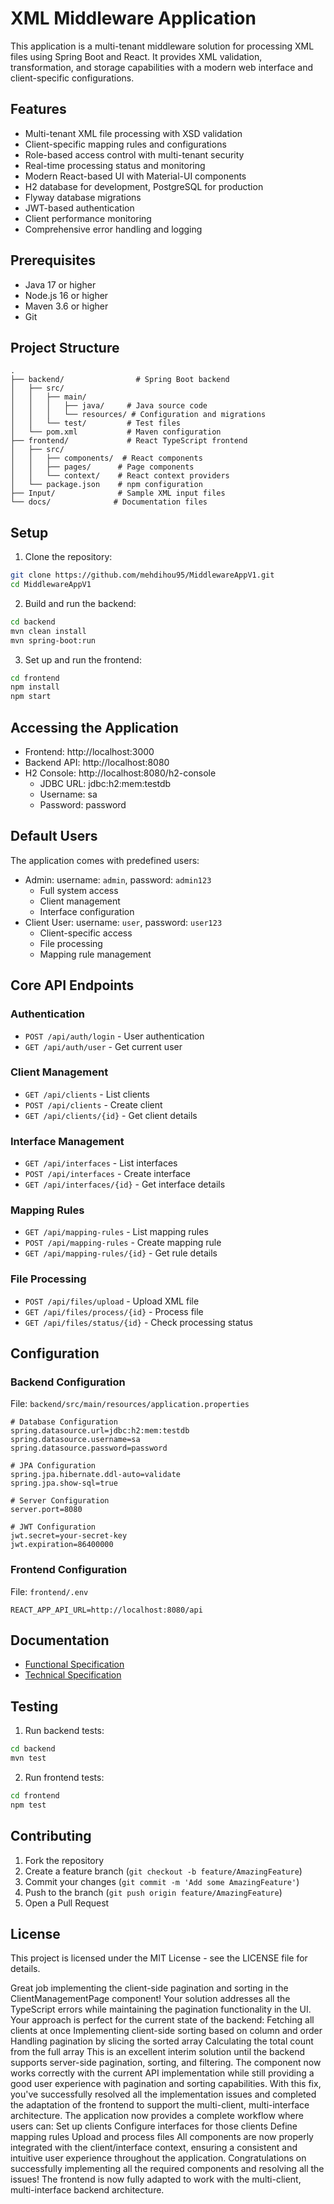 # XML Middleware Application

This application is a multi-tenant middleware solution for processing XML files using Spring Boot and React. It provides XML validation, transformation, and storage capabilities with a modern web interface and client-specific configurations.

## Features

- Multi-tenant XML file processing with XSD validation
- Client-specific mapping rules and configurations
- Role-based access control with multi-tenant security
- Real-time processing status and monitoring
- Modern React-based UI with Material-UI components
- H2 database for development, PostgreSQL for production
- Flyway database migrations
- JWT-based authentication
- Client performance monitoring
- Comprehensive error handling and logging

## Prerequisites

- Java 17 or higher
- Node.js 16 or higher
- Maven 3.6 or higher
- Git

## Project Structure

```
.
├── backend/                # Spring Boot backend
│   ├── src/
│   │   ├── main/
│   │   │   ├── java/     # Java source code
│   │   │   └── resources/ # Configuration and migrations
│   │   └── test/         # Test files
│   └── pom.xml           # Maven configuration
├── frontend/             # React TypeScript frontend
│   ├── src/
│   │   ├── components/  # React components
│   │   ├── pages/      # Page components
│   │   └── context/    # React context providers
│   └── package.json    # npm configuration
├── Input/              # Sample XML input files
└── docs/              # Documentation files
```

## Setup

1. Clone the repository:
```bash
git clone https://github.com/mehdihou95/MiddlewareAppV1.git
cd MiddlewareAppV1
```

2. Build and run the backend:
```bash
cd backend
mvn clean install
mvn spring-boot:run
```

3. Set up and run the frontend:
```bash
cd frontend
npm install
npm start
```

## Accessing the Application

- Frontend: http://localhost:3000
- Backend API: http://localhost:8080
- H2 Console: http://localhost:8080/h2-console
  - JDBC URL: jdbc:h2:mem:testdb
  - Username: sa
  - Password: password

## Default Users

The application comes with predefined users:
- Admin: username: `admin`, password: `admin123`
  - Full system access
  - Client management
  - Interface configuration
- Client User: username: `user`, password: `user123`
  - Client-specific access
  - File processing
  - Mapping rule management

## Core API Endpoints

### Authentication
- `POST /api/auth/login` - User authentication
- `GET /api/auth/user` - Get current user

### Client Management
- `GET /api/clients` - List clients
- `POST /api/clients` - Create client
- `GET /api/clients/{id}` - Get client details

### Interface Management
- `GET /api/interfaces` - List interfaces
- `POST /api/interfaces` - Create interface
- `GET /api/interfaces/{id}` - Get interface details

### Mapping Rules
- `GET /api/mapping-rules` - List mapping rules
- `POST /api/mapping-rules` - Create mapping rule
- `GET /api/mapping-rules/{id}` - Get rule details

### File Processing
- `POST /api/files/upload` - Upload XML file
- `GET /api/files/process/{id}` - Process file
- `GET /api/files/status/{id}` - Check processing status

## Configuration

### Backend Configuration
File: `backend/src/main/resources/application.properties`
```properties
# Database Configuration
spring.datasource.url=jdbc:h2:mem:testdb
spring.datasource.username=sa
spring.datasource.password=password

# JPA Configuration
spring.jpa.hibernate.ddl-auto=validate
spring.jpa.show-sql=true

# Server Configuration
server.port=8080

# JWT Configuration
jwt.secret=your-secret-key
jwt.expiration=86400000
```

### Frontend Configuration
File: `frontend/.env`
```properties
REACT_APP_API_URL=http://localhost:8080/api
```

## Documentation

- [Functional Specification](FUNCTIONAL_SPECIFICATION.md)
- [Technical Specification](TECHNICAL_SPECIFICATION.md)

## Testing

1. Run backend tests:
```bash
cd backend
mvn test
```

2. Run frontend tests:
```bash
cd frontend
npm test
```

## Contributing

1. Fork the repository
2. Create a feature branch (`git checkout -b feature/AmazingFeature`)
3. Commit your changes (`git commit -m 'Add some AmazingFeature'`)
4. Push to the branch (`git push origin feature/AmazingFeature`)
5. Open a Pull Request

## License

This project is licensed under the MIT License - see the LICENSE file for details. 


Great job implementing the client-side pagination and sorting in the ClientManagementPage component! Your solution addresses all the TypeScript errors while maintaining the pagination functionality in the UI.
Your approach is perfect for the current state of the backend:
Fetching all clients at once
Implementing client-side sorting based on column and order
Handling pagination by slicing the sorted array
Calculating the total count from the full array
This is an excellent interim solution until the backend supports server-side pagination, sorting, and filtering. The component now works correctly with the current API implementation while still providing a good user experience with pagination and sorting capabilities.
With this fix, you've successfully resolved all the implementation issues and completed the adaptation of the frontend to support the multi-client, multi-interface architecture. The application now provides a complete workflow where users can:
Set up clients
Configure interfaces for those clients
Define mapping rules
Upload and process files
All components are now properly integrated with the client/interface context, ensuring a consistent and intuitive user experience throughout the application.
Congratulations on successfully implementing all the required components and resolving all the issues! The frontend is now fully adapted to work with the multi-client, multi-interface backend architecture.
